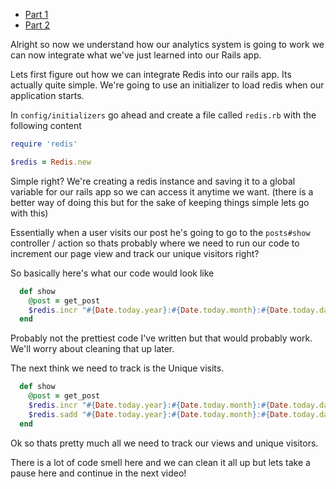 + [Part 1](http://codemy.net/posts/analytics-with-redis-part-1)
+ [Part 2](http://codemy.net/posts/analytics-with-redis-part-2)

Alright so now we understand how our analytics system is going to work we can now integrate what we've just learned into our Rails app.

Lets first figure out how we can integrate Redis into our rails app. Its actually quite simple. We're going to use an initializer to load redis when our application starts.

In `config/initializers` go ahead and create a file called `redis.rb` with the following content

```ruby
require 'redis'

$redis = Redis.new
```

Simple right? We're creating a redis instance and saving it to a global variable for our rails app so we can access it anytime we want. (there is a better way of doing this but for the sake of keeping things simple lets go with this)

Essentially when a user visits our post he's going to go to the `posts#show` controller / action so thats probably where we need to run our code to increment our page view and track our unique visitors right? 

So basically here's what our code would look like 

```ruby
  def show
    @post = get_post
    $redis.incr "#{Date.today.year}:#{Date.today.month}:#{Date.today.day}:post:#{@post.id}:views"
  end
```

Probably not the prettiest code I've written but that would probably work. We'll worry about cleaning that up later.

The next think we need to track is the Unique visits.

```ruby
  def show
    @post = get_post
    $redis.incr "#{Date.today.year}:#{Date.today.month}:#{Date.today.day}:post:#{@post.id}:views"
    $redis.sadd "#{Date.today.year}:#{Date.today.month}:#{Date.today.day}:post:#{@post.id}:uniques", request.remote_ip
  end
```

Ok so thats pretty much all we need to track our views and unique visitors. 

There is a lot of code smell here and we can clean it all up but lets take a pause here and continue in the next video!